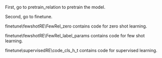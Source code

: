 First, go to pretrain_relation to pretrain the model. 

Second, go to finetune. 

finetune\fewshotRE\FewRel_zero contains code for zero shot learning. 

finetune\fewshotRE\FewRel_label_params contains code for few shot learning. 

finetune\supervisedRE\code_cls_h_t contains code for supervised learning. 